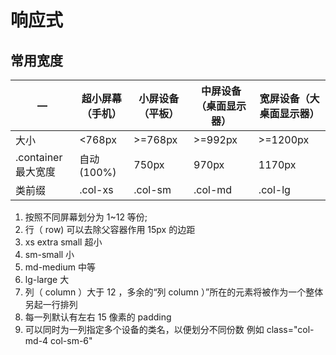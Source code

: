 # 响应式

## 常用宽度

| —              | 超小屏幕（手机） | 小屏设备（平板） | 中屏设备（桌面显示器） | 宽屏设备（大桌面显示器） |
| -------------- | -------- | -------- | ----------- | ------------ |
| 大小             | <768px   | >=768px  | >=992px     | >=1200px     |
| .container最大宽度 | 自动(100%) | 750px    | 970px       | 1170px       |
| 类前缀            | .col-xs  | .col-sm  | .col-md     | .col-lg      |

1. 按照不同屏幕划分为 1~12 等份;
2. 行（ row) 可以去除父容器作用 15px 的边距
3. xs extra small 超小 
4. sm-small 小 
5. md-medium 中等
6. lg-large 大
7. 列（ column ）大于 12 ，多余的“列 column ）”所在的元素将被作为一个整体另起一行排列
8. 每一列默认有左右 15 像素的 padding
9. 可以同时为一列指定多个设备的类名，以便划分不同份数 例如 class="col-md-4 col-sm-6"
